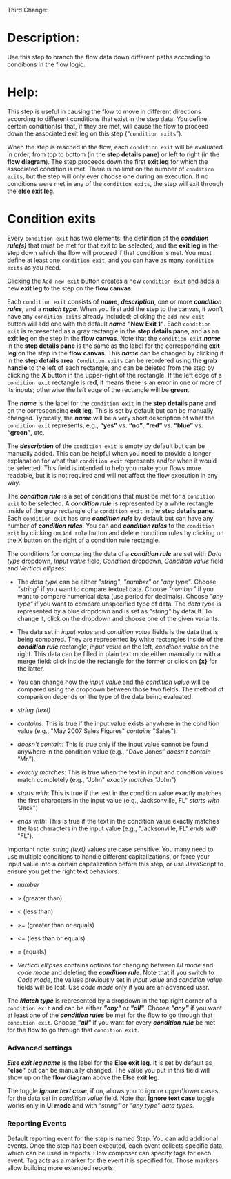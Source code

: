 Third Change:
# Description:

Use this step to branch the flow data down different paths according to conditions in the flow logic.



# Help:

This step is useful in causing the flow to move in different directions according to different conditions that exist in the step data. You define certain condition(s) that, if they are met, will cause the flow to proceed down the associated exit leg on this step (“`condition exits`”).

  

When the step is reached in the flow, each `condition exit` will be evaluated in order, from top to bottom (in the __step details pane__) or left to right (in the __flow diagram__). The step proceeds down the first __exit leg__ for which the associated condition is met. There is no limit on the number of `condition exits`, but the step will only ever choose one during an execution. If no conditions were met in any of the `condition exits`, the step will exit through the __else exit leg__.

  
  

# Condition exits

Every `condition exit` has two elements: the definition of the ___condition rule(s)___ that must be met for that exit to be selected, and the __exit leg__ in the step down which the flow will proceed if that condition is met. You must define at least one `condition exit`, and you can have as many `condition exits` as you need.

  

Clicking the `Add new exit` button creates a new `condition exit` and adds a new __exit leg__ to the step on the __flow canvas__.

  

Each `condition exit` consists of ___name___, ___description___, one or more ___condition rules___, and a ___match type___. When you first add the step to the canvas, it won’t have any `condition exits` already included; clicking the `add new exit` button will add one with the default ___name___ __"New Exit 1"__. Each `condition exit` is represented as a gray rectangle in the __step details pane__, and as an __exit leg__ on the step in the __flow canvas__. Note that the `condition exit` ___name___ in the __step details pane__ is the same as the label for the corresponding __exit leg__ on the step in the __flow canvas__. This ___name___ can be changed by clicking it in the __step details area__. `Condition exits` can be reordered using the __grab handle__ to the left of each rectangle, and can be deleted from the step by clicking the __X__ button in the upper-right of the rectangle. If the left edge of a `condition exit` rectangle is __red__, it means there is an error in one or more of its inputs; otherwise the left edge of the rectangle will be __green__.

  

The ___name___ is the label for the `condition exit` in the __step details pane__ and on the corresponding __exit leg__. This is set by default but can be manually changed. Typically, the ___name___ will be a very short description of what the `condition exit` represents, e.g., __“yes”__ vs. __“no”__, __“red”__ vs. __“blue”__ vs. __“green”__, etc.

  

The ___description___ of the `condition exit` is empty by default but can be manually added. This can be helpful when you need to provide a longer explanation for what that `condition exit` represents and/or when it would be selected. This field is intended to help you make your flows more readable, but it is not required and will not affect the flow execution in any way.

  

The ___condition rule___ is a set of conditions that must be met for a `condition exit` to be selected. A ___condition rule___ is represented by a white rectangle inside of the gray rectangle of a `condition exit` in the __step details pane__. Each `condition exit` has one ___condition rule___ by default but can have any number of ___condition rules___. You can add ___condition rules___ to the `condition exit` by clicking on ```Add rule``` button and delete condition rules by clicking on the X button on the right of a condition rule  rectangle.

  

The conditions for comparing the data of a ___condition rule___ are set with _Data type_ dropdown, _Input value_ field, _Condition_ dropdown, _Condition value_ field and _Vertical ellipses_:

- The _data type_ can be either _"string"_, _"number"_ or _"any type"_. Choose _"string"_ if you want to compare textual data. Choose _"number"_ if you want to compare numerical data (use period for decimals). Choose _"any type"_ if you want to compare unspecified type of data. The _data type_ is represented by a blue dropdown and is set as _"string"_ by default. To change it, click on the dropdown and choose one of the given variants.

- The data set in _input value_ and _condition value_ fields is the data that is being compared. They are represented by white rectangles inside of the ___condition rule___ rectangle, _input value_ on the left, _condition value_ on the right. This data can be filled in plain text mode either manually or with a merge field: click inside the rectangle for the former or click on __{x}__ for the latter.

- You can change how the _input value_ and the _condition value_ will be compared using the dropdown between those two fields. The method of comparison depends on the type of the data being evaluated:

* _string (text)_

* _contains_: This is true if the input value exists anywhere in the condition value (e.g., "May 2007 Sales Figures" _contains_ "Sales").

* _doesn't contain_: This is true only if the input value cannot be found anywhere in the condition value (e.g., “Dave Jones” _doesn’t contain_ “Mr.”).

* _exactly matches_: This is true when the text in input and condition values match completely (e.g., "John" _exactly matches_ "John")

* _starts with_: This is true if the text in the condition value exactly matches the first characters in the input value (e.g., Jacksonville, FL" _starts with_ "Jack")

* _ends with_: This is true if the text in the condition value exactly matches the last characters in the input value (e.g., "Jacksonville, FL" _ends with_ "FL").

Important note: _string (text)_ values are case sensitive. You many need to use multiple conditions to handle different capitalizations, or force your input value into a certain capitalization before this step, or use JavaScript to ensure you get the right text behaviors.

- _number_

- _>_ (greater than)

- _<_ (less than)

- _>=_ (greater than or equals)

- _<=_ (less than or equals)

- _=_ (equals)

  

- _Vertical ellipses_ contains options for changing between _UI mode_ and _code mode_ and deleting the ___condition rule___. Note that if you switch to _Code mode_, the values previously set in _input value_ and _condition value_ fields will be lost. Use _code mode_ only if you are an advanced user.

  

The ___Match type___ is represented by a dropdown in the top right corner of a `condition exit` and can be either ___"any"___ or __*"all"*__. Choose __*"any"*__ if you want at least one of the ___condition rules___ be met for the flow to go through that `condition exit`. Choose ___"all"___ if you want for every ___condition rule___ be met for the flow to go through that `condition exit`.

  

### Advanced settings

___Else exit leg name___ is the label for the __Else exit leg__. It is set by default as __“else”__ but can be manually changed. The value you put in this field will show up on the __flow diagram__ above the __Else exit leg__.

  

The toggle ___Ignore text case___, if on, allows you to ignore upper\lower cases for the data set in _condition value_ field. Note that __Ignore text case__ toggle works only in __UI mode__ and with _"string"_ or _"any type"_ _data types_.

  

### Reporting Events

  

Default reporting event for the step is named Step. You can add additional events. Once the step has been executed, each event collects specific data, which can be used in reports. Flow composer can specify tags for each event. Tag acts as a marker for the event it is specified for. Those markers allow building more extended reports.
<!--stackedit_data:
eyJoaXN0b3J5IjpbMTUzNTc4NzI5NywxNTYwMTQxOTA0XX0=
-->